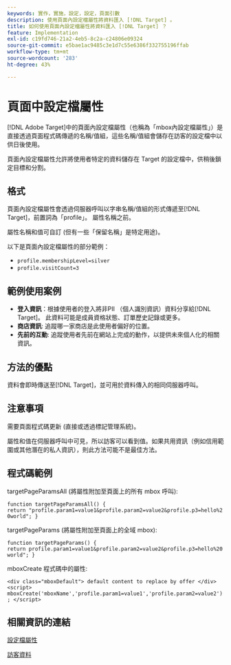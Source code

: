 ```yaml
---
keywords: 實作，實施，設定，設定，頁面引數
description: 使用頁面內設定檔屬性將資料匯入 [!DNL Target] 。
title: 如何使用頁面內設定檔屬性將資料匯入 [!DNL Target] ？
feature: Implementation
exl-id: c19fd746-21a2-4eb5-8c2a-c24806e09324
source-git-commit: e5bae1ac9485c3e1d7c55e6386f332755196ffab
workflow-type: tm+mt
source-wordcount: '283'
ht-degree: 43%

---
```


# 頁面中設定檔屬性

[!DNL Adobe Target]中的頁面內設定檔屬性（也稱為「mbox內設定檔屬性」）是直接透過頁面程式碼傳遞的名稱/值組，這些名稱/值組會儲存在訪客的設定檔中以供日後使用。

頁面內設定檔屬性允許將使用者特定的資料儲存在 Target 的設定檔中，供稍後鎖定目標和分割。

## 格式

頁面內設定檔屬性會透過伺服器呼叫以字串名稱/值組的形式傳遞至[!DNL Target]，前置詞為「profile」。 屬性名稱之前。

屬性名稱和值可自訂 (但有一些「保留名稱」是特定用途)。

以下是頁面內設定檔屬性的部分範例：

* `profile.membershipLevel=silver`
* `profile.visitCount=3`

## 範例使用案例

* **登入資訊**：根據使用者的登入將非PII （個人識別資訊）資料分享給[!DNL Target]。 此資料可能是成員資格狀態、訂單歷史記錄或更多。
* **商店資訊**: 追蹤哪一家商店是此使用者偏好的位置。
* **先前的互動**: 追蹤使用者先前在網站上完成的動作，以提供未來個人化的相關資訊。

## 方法的優點

資料會即時傳送至[!DNL Target]，並可用於資料傳入的相同伺服器呼叫。

## 注意事項

需要頁面程式碼更新 (直接或透過標記管理系統)。

屬性和值在伺服器呼叫中可見，所以訪客可以看到值。如果共用資訊（例如信用範圍或其他潛在的私人資訊），則此方法可能不是最佳方法。

## 程式碼範例

targetPageParamsAll (將屬性附加至頁面上的所有 mbox 呼叫):

`function targetPageParamsAll() { return "profile.param1=value1&profile.param2=value2&profile.p3=hello%20world"; }`

targetPageParams (將屬性附加至頁面上的全域 mbox):

`function targetPageParams() { return profile.param1=value1&profile.param2=value2&profile.p3=hello%20world"; }`

mboxCreate 程式碼中的屬性:

`<div class="mboxDefault"> default content to replace by offer </div> <script> mboxCreate('mboxName','profile.param1=value1','profile.param2=value2'); </script>`

## 相關資訊的連結

[設定檔屬性](https://experienceleague.adobe.com/docs/target/using/audiences/visitor-profiles/profile-parameters.html)

[訪客資料](https://experienceleague.adobe.com/docs/target/using/audiences/create-audiences/categories-audiences/visitor-profile.html)
